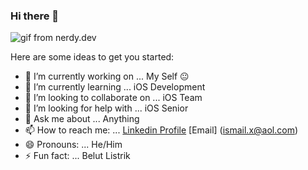### Hi there 👋

![gif from nerdy.dev](https://media.giphy.com/media/nGzeO4uSxRUcg/source.gif)

Here are some ideas to get you started:

- 🔭 I’m currently working on ... My Self 😐
- 🌱 I’m currently learning ... iOS Development
- 👯 I’m looking to collaborate on ... iOS Team 
- 🤔 I’m looking for help with ... iOS Senior
- 💬 Ask me about ... Anything
- 📫 How to reach me: ... [Linkedin Profile](https://www.linkedin.com/in/ismail-x/)  [Email] (ismail.x@aol.com) 
- 😄 Pronouns: ... He/Him 
- ⚡ Fun fact: ... Belut Listrik

